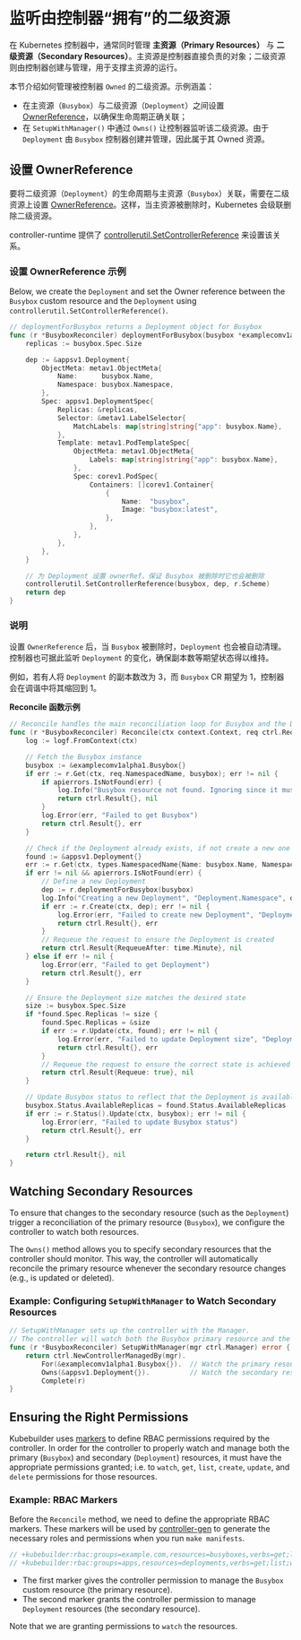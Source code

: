 # 监听由控制器“拥有”的二级资源

在 Kubernetes 控制器中，通常同时管理 **主资源（Primary Resources）** 与 **二级资源（Secondary Resources）**。主资源是控制器直接负责的对象；二级资源则由控制器创建与管理，用于支撑主资源的运行。

本节介绍如何管理被控制器 `Owned` 的二级资源。示例涵盖：

- 在主资源（`Busybox`）与二级资源（`Deployment`）之间设置 [OwnerReference][cr-owner-ref-doc]，以确保生命周期正确关联；
- 在 `SetupWithManager()` 中通过 `Owns()` 让控制器监听该二级资源。由于 `Deployment` 由 `Busybox` 控制器创建并管理，因此属于其 Owned 资源。

## 设置 OwnerReference

要将二级资源（`Deployment`）的生命周期与主资源（`Busybox`）关联，需要在二级资源上设置 [OwnerReference][cr-owner-ref-doc]。这样，当主资源被删除时，Kubernetes 会级联删除二级资源。

controller-runtime 提供了 [controllerutil.SetControllerReference][cr-owner-ref-doc] 来设置该关系。

### 设置 OwnerReference 示例

Below, we create the `Deployment` and set the Owner reference between the `Busybox` custom resource and the `Deployment` using `controllerutil.SetControllerReference()`.

```go
// deploymentForBusybox returns a Deployment object for Busybox
func (r *BusyboxReconciler) deploymentForBusybox(busybox *examplecomv1alpha1.Busybox) *appsv1.Deployment {
    replicas := busybox.Spec.Size

    dep := &appsv1.Deployment{
        ObjectMeta: metav1.ObjectMeta{
            Name:      busybox.Name,
            Namespace: busybox.Namespace,
        },
        Spec: appsv1.DeploymentSpec{
            Replicas: &replicas,
            Selector: &metav1.LabelSelector{
                MatchLabels: map[string]string{"app": busybox.Name},
            },
            Template: metav1.PodTemplateSpec{
                ObjectMeta: metav1.ObjectMeta{
                    Labels: map[string]string{"app": busybox.Name},
                },
                Spec: corev1.PodSpec{
                    Containers: []corev1.Container{
                        {
                            Name:  "busybox",
                            Image: "busybox:latest",
                        },
                    },
                },
            },
        },
    }

    // 为 Deployment 设置 ownerRef，保证 Busybox 被删除时它也会被删除
    controllerutil.SetControllerReference(busybox, dep, r.Scheme)
    return dep
}
```

### 说明

设置 `OwnerReference` 后，当 `Busybox` 被删除时，`Deployment` 也会被自动清理。控制器也可据此监听 `Deployment` 的变化，确保副本数等期望状态得以维持。

例如，若有人将 `Deployment` 的副本数改为 3，而 `Busybox` CR 期望为 1，控制器会在调谐中将其缩回到 1。

**Reconcile 函数示例**

```go
// Reconcile handles the main reconciliation loop for Busybox and the Deployment
func (r *BusyboxReconciler) Reconcile(ctx context.Context, req ctrl.Request) (ctrl.Result, error) {
    log := logf.FromContext(ctx)

    // Fetch the Busybox instance
    busybox := &examplecomv1alpha1.Busybox{}
    if err := r.Get(ctx, req.NamespacedName, busybox); err != nil {
        if apierrors.IsNotFound(err) {
            log.Info("Busybox resource not found. Ignoring since it must be deleted")
            return ctrl.Result{}, nil
        }
        log.Error(err, "Failed to get Busybox")
        return ctrl.Result{}, err
    }

    // Check if the Deployment already exists, if not create a new one
    found := &appsv1.Deployment{}
    err := r.Get(ctx, types.NamespacedName{Name: busybox.Name, Namespace: busybox.Namespace}, found)
    if err != nil && apierrors.IsNotFound(err) {
        // Define a new Deployment
        dep := r.deploymentForBusybox(busybox)
        log.Info("Creating a new Deployment", "Deployment.Namespace", dep.Namespace, "Deployment.Name", dep.Name)
        if err := r.Create(ctx, dep); err != nil {
            log.Error(err, "Failed to create new Deployment", "Deployment.Namespace", dep.Namespace, "Deployment.Name", dep.Name)
            return ctrl.Result{}, err
        }
        // Requeue the request to ensure the Deployment is created
        return ctrl.Result{RequeueAfter: time.Minute}, nil
    } else if err != nil {
        log.Error(err, "Failed to get Deployment")
        return ctrl.Result{}, err
    }

    // Ensure the Deployment size matches the desired state
    size := busybox.Spec.Size
    if *found.Spec.Replicas != size {
        found.Spec.Replicas = &size
        if err := r.Update(ctx, found); err != nil {
            log.Error(err, "Failed to update Deployment size", "Deployment.Namespace", found.Namespace, "Deployment.Name", found.Name)
            return ctrl.Result{}, err
        }
        // Requeue the request to ensure the correct state is achieved
        return ctrl.Result{Requeue: true}, nil
    }

    // Update Busybox status to reflect that the Deployment is available
    busybox.Status.AvailableReplicas = found.Status.AvailableReplicas
    if err := r.Status().Update(ctx, busybox); err != nil {
        log.Error(err, "Failed to update Busybox status")
        return ctrl.Result{}, err
    }

    return ctrl.Result{}, nil
}
```

## Watching Secondary Resources

To ensure that changes to the secondary resource (such as the `Deployment`) trigger
a reconciliation of the primary resource (`Busybox`), we configure the controller
to watch both resources.

The `Owns()` method allows you to specify secondary resources
that the controller should monitor. This way, the controller will
automatically reconcile the primary resource whenever the secondary
resource changes (e.g., is updated or deleted).

### Example: Configuring `SetupWithManager` to Watch Secondary Resources

```go
// SetupWithManager sets up the controller with the Manager.
// The controller will watch both the Busybox primary resource and the Deployment secondary resource.
func (r *BusyboxReconciler) SetupWithManager(mgr ctrl.Manager) error {
    return ctrl.NewControllerManagedBy(mgr).
        For(&examplecomv1alpha1.Busybox{}).  // Watch the primary resource
        Owns(&appsv1.Deployment{}).          // Watch the secondary resource (Deployment)
        Complete(r)
}
```

## Ensuring the Right Permissions

Kubebuilder uses [markers][markers] to define RBAC permissions
required by the controller. In order for the controller to
properly watch and manage both the primary (`Busybox`) and secondary (`Deployment`)
resources, it must have the appropriate permissions granted;
i.e. to `watch`, `get`, `list`, `create`, `update`, and `delete` permissions for those resources.

### Example: RBAC Markers

Before the `Reconcile` method, we need to define the appropriate RBAC markers.
These markers will be used by [controller-gen][controller-gen] to generate the necessary
roles and permissions when you run `make manifests`.

```go
// +kubebuilder:rbac:groups=example.com,resources=busyboxes,verbs=get;list;watch;create;update;patch;delete
// +kubebuilder:rbac:groups=apps,resources=deployments,verbs=get;list;watch;create;update;patch;delete
```

- The first marker gives the controller permission to manage the `Busybox` custom resource (the primary resource).
- The second marker grants the controller permission to manage `Deployment` resources (the secondary resource).

Note that we are granting permissions to `watch` the resources.

[owner-ref-k8s-docs]: https://kubernetes.io/docs/concepts/overview/working-with-objects/owners-dependents/
[cr-owner-ref-doc]: https://pkg.go.dev/sigs.k8s.io/controller-runtime/pkg/controller/controllerutil#SetOwnerReference
[controller-gen]: ./../controller-gen.md
[markers]:./../markers/rbac.md
